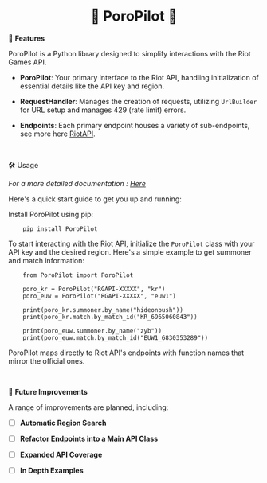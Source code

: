 <h1 align="center">💫 PoroPilot 💫</h1>

🚀 **Features**

PoroPilot is a Python library designed to simplify interactions with the Riot Games API.

- **PoroPilot**: Your primary interface to the Riot API, handling initialization of essential details like the API key and region.

- **RequestHandler**: Manages the creation of requests, utilizing `UrlBuilder` for URL setup and manages 429 (rate limit) errors.

- **Endpoints**: Each primary endpoint houses a variety of sub-endpoints, see more here [RiotAPI](https://developer.riotgames.com/apis).

<br>

🛠️ Usage

*For a more detailed documentation : [Here](https://anuiit.github.io/poropilot-docs/)*

Here's a quick start guide to get you up and running:

Install PoroPilot using pip:
    
        pip install PoroPilot

To start interacting with the Riot API, initialize the `PoroPilot` class with your API key and the desired region. Here's a simple example to get summoner and match information:

        from PoroPilot import PoroPilot
        
        poro_kr = PoroPilot("RGAPI-XXXXX", "kr")
        poro_euw = PoroPilot("RGAPI-XXXXX", "euw1")
        
        print(poro_kr.summoner.by_name("hideonbush"))
        print(poro_kr.match.by_match_id("KR_6965060843"))
        
        print(poro_euw.summoner.by_name("zyb"))
        print(poro_euw.match.by_match_id("EUW1_6830353289"))

PoroPilot maps directly to Riot API's endpoints with function names that mirror the official ones.

<br>

🚀 **Future Improvements**

A range of improvements are planned, including:

- [ ] **Automatic Region Search**

- [ ] **Refactor Endpoints into a Main API Class**

- [ ] **Expanded API Coverage**

- [ ] **In Depth Examples**
